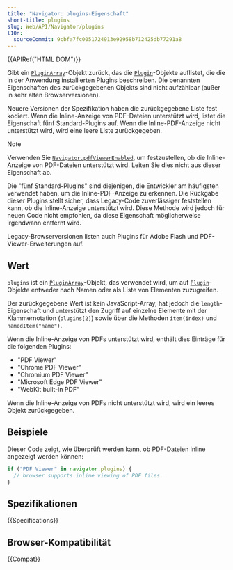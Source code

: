 ```yaml
---
title: "Navigator: plugins-Eigenschaft"
short-title: plugins
slug: Web/API/Navigator/plugins
l10n:
  sourceCommit: 9cbfa7fc0051724913e92958b712425db77291a8
---
```


{{APIRef("HTML DOM")}}

Gibt ein [`PluginArray`](/de/docs/Web/API/PluginArray)-Objekt zurück, das die [`Plugin`](/de/docs/Web/API/Plugin)-Objekte auflistet, die die in der Anwendung installierten Plugins beschreiben. Die benannten Eigenschaften des zurückgegebenen Objekts sind nicht aufzählbar (außer in sehr alten Browserversionen).

Neuere Versionen der Spezifikation haben die zurückgegebene Liste fest kodiert. Wenn die Inline-Anzeige von PDF-Dateien unterstützt wird, listet die Eigenschaft fünf Standard-Plugins auf. Wenn die Inline-PDF-Anzeige nicht unterstützt wird, wird eine leere Liste zurückgegeben.

> [!NOTE]
> Verwenden Sie [`Navigator.pdfViewerEnabled`](/de/docs/Web/API/Navigator/pdfViewerEnabled), um festzustellen, ob die Inline-Anzeige von PDF-Dateien unterstützt wird. Leiten Sie dies nicht aus dieser Eigenschaft ab.
>
> Die "fünf Standard-Plugins" sind diejenigen, die Entwickler am häufigsten verwendet haben, um die Inline-PDF-Anzeige zu erkennen.
> Die Rückgabe dieser Plugins stellt sicher, dass Legacy-Code zuverlässiger feststellen kann, ob die Inline-Anzeige unterstützt wird.
> Diese Methode wird jedoch für neuen Code nicht empfohlen, da diese Eigenschaft möglicherweise irgendwann entfernt wird.

Legacy-Browserversionen listen auch Plugins für Adobe Flash und PDF-Viewer-Erweiterungen auf.

## Wert

`plugins` ist ein [`PluginArray`](/de/docs/Web/API/PluginArray)-Objekt, das verwendet wird, um auf [`Plugin`](/de/docs/Web/API/Plugin)-Objekte entweder nach Namen oder als Liste von Elementen zuzugreifen.

Der zurückgegebene Wert ist kein JavaScript-Array, hat jedoch die `length`-Eigenschaft und unterstützt den Zugriff auf einzelne Elemente mit der Klammernotation (`plugins[2]`) sowie über die Methoden `item(index)` und `namedItem("name")`.

Wenn die Inline-Anzeige von PDFs unterstützt wird, enthält dies Einträge für die folgenden Plugins:

- "PDF Viewer"
- "Chrome PDF Viewer"
- "Chromium PDF Viewer"
- "Microsoft Edge PDF Viewer"
- "WebKit built-in PDF"

Wenn die Inline-Anzeige von PDFs nicht unterstützt wird, wird ein leeres Objekt zurückgegeben.

## Beispiele

Dieser Code zeigt, wie überprüft werden kann, ob PDF-Dateien inline angezeigt werden können:

```js
if ("PDF Viewer" in navigator.plugins) {
  // browser supports inline viewing of PDF files.
}
```

## Spezifikationen

{{Specifications}}

## Browser-Kompatibilität

{{Compat}}
